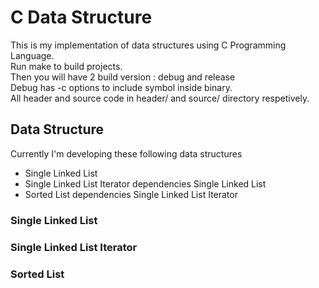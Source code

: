 # C Data Structure

This is my implementation of data structures using C Programming Language.<br/>
Run make to build projects.<br/>
Then you will have 2 build version : debug and release<br/>
Debug has -c options to include symbol inside binary.<br/>
All header and source code in header/ and source/ directory respetively.<br/>

## Data Structure
Currently I'm developing these following data structures 
- Single Linked List
- Single Linked List Iterator dependencies Single Linked List
- Sorted List dependencies Single Linked List Iterator

### Single Linked List

### Single Linked List Iterator

### Sorted List
